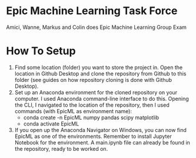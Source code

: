 # Epic Machine Learning Task Force
 Amici, Wanne, Markus and Colin does Epic Machine Learning Group Exam

 # How To Setup
1. Find some location (folder) you want to store the project in. Open the location in Github Desktop and clone the repository from Github to this folder (see guides on how repository cloning is done with Github Desktop).
2. Set up an Anaconda environment for the cloned repository on your computer. I used Anaconda command-line interface to do this. Opening the CLI, I navigated to the location of the repository, then I used commands (with EpicML as environment name):
    * conda create -n EpicML numpy pandas scipy matplotlib
    * conda activate EpicML
3. If you open up the Anaconda Navigator on Windows, you can now find EpicML as one of the environments. Remember to install Jupyter Notebook for the environment. A main.ipynb file can already be found in the repository, ready to be worked on.
